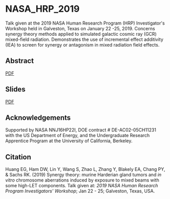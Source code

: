 # NASA_HRP_2019
Talk given at the 2019 NASA Human Research Program (HRP) Investigator's Workshop held in Galveston, Texas on January 22 -25, 2019. Concerns synergy theory methods applied to simulated galactic cosmic ray (GCR) mixed-field radiation. Demonstrates the use of incremental effect additivity (IEA) to screen for synergy or antagonism in mixed radiation field effects.

## Abstract
[PDF](https://nbviewer.jupyter.org/github/sachsURAP/NASA_HRP_2019/blob/master/hrp_abstract.pdf)

## Slides
[PDF](https://nbviewer.jupyter.org/github/sachsURAP/NASA_HRP_2019/blob/master/hrp_slides.pdf)

## Acknowledgements
Supported by NASA NNJ16HP22I, DOE contract # DE-AC02-05CH11231 with the US Department of Energy, and
the Undergraduate Research Apprentice Program at the University of California, Berkeley.

## Citation
Huang EG, Ham DW, Lin Y, Wang S, Zhao L, Zhang Y, Blakely EA, Chang PY, & Sachs RK. (2019) Synergy theory: murine Harderian gland tumors and *in vitro* chromosome aberrations induced by exposure to mixed beams with some high-LET components. Talk given at: *2019 NASA Human Research Program Investigators' Workshop*; Jan 22 - 25; Galveston, Texas, USA. 
